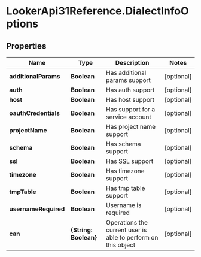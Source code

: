 # LookerApi31Reference.DialectInfoOptions

## Properties
Name | Type | Description | Notes
------------ | ------------- | ------------- | -------------
**additionalParams** | **Boolean** | Has additional params support | [optional] 
**auth** | **Boolean** | Has auth support | [optional] 
**host** | **Boolean** | Has host support | [optional] 
**oauthCredentials** | **Boolean** | Has support for a service account | [optional] 
**projectName** | **Boolean** | Has project name support | [optional] 
**schema** | **Boolean** | Has schema support | [optional] 
**ssl** | **Boolean** | Has SSL support | [optional] 
**timezone** | **Boolean** | Has timezone support | [optional] 
**tmpTable** | **Boolean** | Has tmp table support | [optional] 
**usernameRequired** | **Boolean** | Username is required | [optional] 
**can** | **{String: Boolean}** | Operations the current user is able to perform on this object | [optional] 


